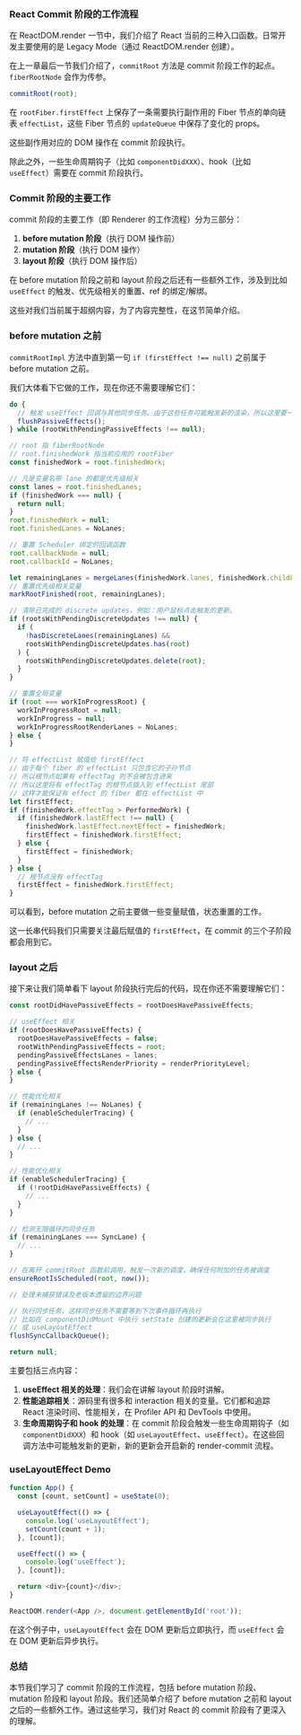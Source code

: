 ### React Commit 阶段的工作流程

在 ReactDOM.render 一节中，我们介绍了 React 当前的三种入口函数。日常开发主要使用的是 Legacy Mode（通过 ReactDOM.render 创建）。

在上一章最后一节我们介绍了，`commitRoot` 方法是 commit 阶段工作的起点。`fiberRootNode` 会作为传参。

```javascript
commitRoot(root);
```

在 `rootFiber.firstEffect` 上保存了一条需要执行副作用的 Fiber 节点的单向链表 `effectList`，这些 Fiber 节点的 `updateQueue` 中保存了变化的 props。

这些副作用对应的 DOM 操作在 commit 阶段执行。

除此之外，一些生命周期钩子（比如 `componentDidXXX`）、hook（比如 `useEffect`）需要在 commit 阶段执行。

### Commit 阶段的主要工作

commit 阶段的主要工作（即 Renderer 的工作流程）分为三部分：

1. **before mutation 阶段**（执行 DOM 操作前）
2. **mutation 阶段**（执行 DOM 操作）
3. **layout 阶段**（执行 DOM 操作后）

在 before mutation 阶段之前和 layout 阶段之后还有一些额外工作，涉及到比如 `useEffect` 的触发、优先级相关的重置、ref 的绑定/解绑。

这些对我们当前属于超纲内容，为了内容完整性，在这节简单介绍。

### before mutation 之前

`commitRootImpl` 方法中直到第一句 `if (firstEffect !== null)` 之前属于 before mutation 之前。

我们大体看下它做的工作，现在你还不需要理解它们：

```javascript
do {
  // 触发 useEffect 回调与其他同步任务。由于这些任务可能触发新的渲染，所以这里要一直遍历执行直到没有任务
  flushPassiveEffects();
} while (rootWithPendingPassiveEffects !== null);

// root 指 fiberRootNode
// root.finishedWork 指当前应用的 rootFiber
const finishedWork = root.finishedWork;

// 凡是变量名带 lane 的都是优先级相关
const lanes = root.finishedLanes;
if (finishedWork === null) {
  return null;
}
root.finishedWork = null;
root.finishedLanes = NoLanes;

// 重置 Scheduler 绑定的回调函数
root.callbackNode = null;
root.callbackId = NoLanes;

let remainingLanes = mergeLanes(finishedWork.lanes, finishedWork.childLanes);
// 重置优先级相关变量
markRootFinished(root, remainingLanes);

// 清除已完成的 discrete updates，例如：用户鼠标点击触发的更新。
if (rootsWithPendingDiscreteUpdates !== null) {
  if (
    !hasDiscreteLanes(remainingLanes) &&
    rootsWithPendingDiscreteUpdates.has(root)
  ) {
    rootsWithPendingDiscreteUpdates.delete(root);
  }
}

// 重置全局变量
if (root === workInProgressRoot) {
  workInProgressRoot = null;
  workInProgress = null;
  workInProgressRootRenderLanes = NoLanes;
} else {
}

// 将 effectList 赋值给 firstEffect
// 由于每个 fiber 的 effectList 只包含它的子孙节点
// 所以根节点如果有 effectTag 则不会被包含进来
// 所以这里将有 effectTag 的根节点插入到 effectList 尾部
// 这样才能保证有 effect 的 fiber 都在 effectList 中
let firstEffect;
if (finishedWork.effectTag > PerformedWork) {
  if (finishedWork.lastEffect !== null) {
    finishedWork.lastEffect.nextEffect = finishedWork;
    firstEffect = finishedWork.firstEffect;
  } else {
    firstEffect = finishedWork;
  }
} else {
  // 根节点没有 effectTag
  firstEffect = finishedWork.firstEffect;
}
```

可以看到，before mutation 之前主要做一些变量赋值，状态重置的工作。

这一长串代码我们只需要关注最后赋值的 `firstEffect`，在 commit 的三个子阶段都会用到它。

### layout 之后

接下来让我们简单看下 layout 阶段执行完后的代码，现在你还不需要理解它们：

```javascript
const rootDidHavePassiveEffects = rootDoesHavePassiveEffects;

// useEffect 相关
if (rootDoesHavePassiveEffects) {
  rootDoesHavePassiveEffects = false;
  rootWithPendingPassiveEffects = root;
  pendingPassiveEffectsLanes = lanes;
  pendingPassiveEffectsRenderPriority = renderPriorityLevel;
} else {
}

// 性能优化相关
if (remainingLanes !== NoLanes) {
  if (enableSchedulerTracing) {
    // ...
  }
} else {
  // ...
}

// 性能优化相关
if (enableSchedulerTracing) {
  if (!rootDidHavePassiveEffects) {
    // ...
  }
}

// 检测无限循环的同步任务
if (remainingLanes === SyncLane) {
  // ...
}

// 在离开 commitRoot 函数前调用，触发一次新的调度，确保任何附加的任务被调度
ensureRootIsScheduled(root, now());

// 处理未捕获错误及老版本遗留的边界问题

// 执行同步任务，这样同步任务不需要等到下次事件循环再执行
// 比如在 componentDidMount 中执行 setState 创建的更新会在这里被同步执行
// 或 useLayoutEffect
flushSyncCallbackQueue();

return null;
```

主要包括三点内容：

1. **useEffect 相关的处理**：我们会在讲解 layout 阶段时讲解。
2. **性能追踪相关**：源码里有很多和 interaction 相关的变量。它们都和追踪 React 渲染时间、性能相关，在 Profiler API 和 DevTools 中使用。
3. **生命周期钩子和 hook 的处理**：在 commit 阶段会触发一些生命周期钩子（如 `componentDidXXX`）和 hook（如 `useLayoutEffect`、`useEffect`）。在这些回调方法中可能触发新的更新，新的更新会开启新的 render-commit 流程。

### useLayoutEffect Demo

```javascript
function App() {
  const [count, setCount] = useState(0);

  useLayoutEffect(() => {
    console.log('useLayoutEffect');
    setCount(count + 1);
  }, [count]);

  useEffect(() => {
    console.log('useEffect');
  }, [count]);

  return <div>{count}</div>;
}

ReactDOM.render(<App />, document.getElementById('root'));
```

在这个例子中，`useLayoutEffect` 会在 DOM 更新后立即执行，而 `useEffect` 会在 DOM 更新后异步执行。

### 总结

本节我们学习了 commit 阶段的工作流程，包括 before mutation 阶段、mutation 阶段和 layout 阶段。我们还简单介绍了 before mutation 之前和 layout 之后的一些额外工作。通过这些学习，我们对 React 的 commit 阶段有了更深入的理解。

